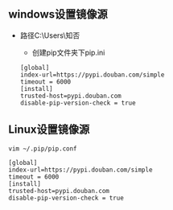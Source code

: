## windows设置镜像源

- 路径C:\Users\知否

  - 创建pip文件夹下pip.ini

  ```
  [global]
  index-url=https://pypi.douban.com/simple
  timeout = 6000
  [install]
  trusted-host=pypi.douban.com
  disable-pip-version-check = true
  ```

## Linux设置镜像源

```
vim ~/.pip/pip.conf
 
[global]
index-url=https://pypi.douban.com/simple
timeout = 6000
[install]
trusted-host=pypi.douban.com
disable-pip-version-check = true
```

